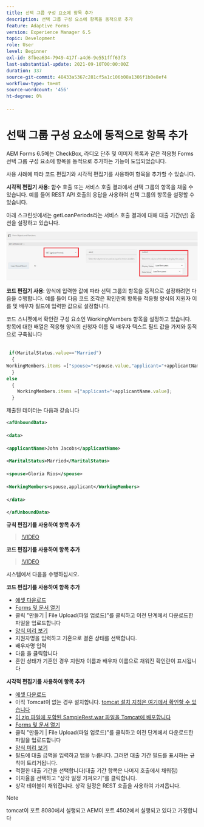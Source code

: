```yaml
---
title: 선택 그룹 구성 요소에 항목 추가
description: 선택 그룹 구성 요소에 항목을 동적으로 추가
feature: Adaptive Forms
version: Experience Manager 6.5
topic: Development
role: User
level: Beginner
exl-id: 8fbea634-7949-417f-a4d6-9e551fff63f3
last-substantial-update: 2021-09-10T00:00:00Z
duration: 337
source-git-commit: 48433a5367c281cf5a1c106b08a1306f1b0e8ef4
workflow-type: tm+mt
source-wordcount: '456'
ht-degree: 0%

---
```


# 선택 그룹 구성 요소에 동적으로 항목 추가

AEM Forms 6.5에는 CheckBox, 라디오 단추 및 이미지 목록과 같은 적응형 Forms 선택 그룹 구성 요소에 항목을 동적으로 추가하는 기능이 도입되었습니다.


사용 사례에 따라 코드 편집기와 시각적 편집기를 사용하여 항목을 추가할 수 있습니다.

**시각적 편집기 사용:** 함수 호출 또는 서비스 호출 결과에서 선택 그룹의 항목을 채울 수 있습니다. 예를 들어 REST API 호출의 응답을 사용하여 선택 그룹의 항목을 설정할 수 있습니다.

아래 스크린샷에서는 getLoanPeriods라는 서비스 호출 결과에 대해 대출 기간(년) 옵션을 설정하고 있습니다.

![규칙 편집기](assets/ruleeditor.png)

**코드 편집기 사용**: 양식에 입력한 값에 따라 선택 그룹의 항목을 동적으로 설정하려면 다음을 수행합니다. 예를 들어 다음 코드 조각은 확인란의 항목을 적응형 양식의 지원자 이름 및 배우자 필드에 입력한 값으로 설정합니다.

코드 스니펫에서 확인란 구성 요소인 WorkingMembers 항목을 설정하고 있습니다. 항목에 대한 배열은 적응형 양식의 신청자 이름 및 배우자 텍스트 필드 값을 가져와 동적으로 구축됩니다

```javascript
 
 if(MaritalStatus.value=="Married")
  {
WorkingMembers.items =["spouse="+spouse.value,"applicant="+applicantName.value];
  }
else
  {
    WorkingMembers.items =["applicant="+applicantName.value];
  }
```

제출된 데이터는 다음과 같습니다

```xml
<afUnboundData>

<data>

<applicantName>John Jacobs</applicantName>

<MaritalStatus>Married</MaritalStatus>

<spouse>Gloria Rios</spouse>

<WorkingMembers>spouse,applicant</WorkingMembers>

</data>

</afUnboundData>
```

**규칙 편집기를 사용하여 항목 추가**

>[!VIDEO](https://video.tv.adobe.com/v/26847?quality=12&learn=on)

**코드 편집기를 사용하여 항목 추가**

>[!VIDEO](https://video.tv.adobe.com/v/26848?quality=12&learn=on)

시스템에서 다음을 수행하십시오.

**코드 편집기를 사용하여 항목 추가**

* [에셋 다운로드](assets/usingthecodeeditor.zip)
* [Forms 및 문서 열기](http://localhost:4502/aem/forms.html/content/dam/formsanddocuments)
* 클릭 &quot;만들기 | File Upload(파일 업로드)&quot;를 클릭하고 이전 단계에서 다운로드한 파일을 업로드합니다
* [양식 미리 보기](http://localhost:4502/content/dam/formsanddocuments/simpleform/jcr:content?wcmmode=disabled)
* 지원자명을 입력하고 기혼으로 결혼 상태를 선택합니다.
* 배우자명 입력
* 다음 을 클릭합니다
* 혼인 상태가 기혼인 경우 지원자 이름과 배우자 이름으로 채워진 확인란이 표시됩니다

**시각적 편집기를 사용하여 항목 추가**

* [에셋 다운로드](assets/usingthevisualeditor.zip)
* 아직 Tomcat이 없는 경우 설치합니다. [tomcat 설치 지침은 여기에서 확인할 수 있습니다](https://experienceleague.adobe.com/docs/experience-manager-learn/forms/ic-print-channel-tutorial/introduction.html?lang=ko)
* [이 zip 파일에 포함된 SampleRest.war 파일을 Tomcat에 배포합니다](assets/sample-rest.zip)
* [Forms 및 문서 열기](http://localhost:4502/aem/forms.html/content/dam/formsanddocuments)
* 클릭 &quot;만들기 | File Upload(파일 업로드)&quot;를 클릭하고 이전 단계에서 다운로드한 파일을 업로드합니다
* [양식 미리 보기](http://localhost:4502/content/dam/formsanddocuments/amortizationschedule/jcr:content?wcmmode=disabled)
* 필드에 대출 금액을 입력하고 탭을 누릅니다. 그러면 대출 기간 필드를 표시하는 규칙이 트리거됩니다.
* 적절한 대출 기간을 선택합니다(대출 기간 항목은 나머지 호출에서 채워짐)
* 이자율을 선택하고 &quot;상각 일정 가져오기&quot;를 클릭합니다.
* 상각 테이블이 채워집니다. 상각 일정은 REST 호출을 사용하여 가져옵니다.

>[!NOTE]
> tomcat이 포트 8080에서 실행되고 AEM이 포트 4502에서 실행되고 있다고 가정합니다
